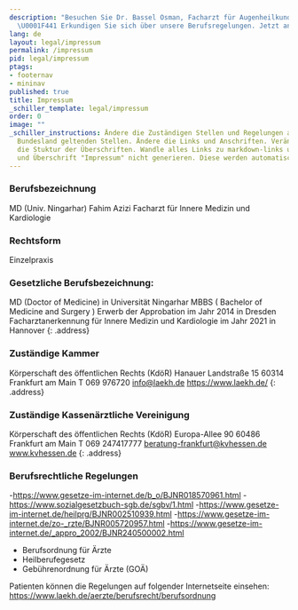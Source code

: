 ```yaml
---
description: "Besuchen Sie Dr. Bassel Osman, Facharzt für Augenheilkunde in Wiesbaden.
  \U0001F441️ Erkundigen Sie sich über unsere Berufsregelungen. Jetzt anrufen! \U0001F4DE"
lang: de
layout: legal/impressum
permalink: /impressum
pid: legal/impressum
ptags:
- footernav
- mininav
published: true
title: Impressum
_schiller_template: legal/impressum
order: 0
image: ""
_schiller_instructions: Ändere die Zuständigen Stellen und Regelungen auf die in dem
  Bundesland geltenden Stellen. Ändere die Links und Anschriften. Verändere nicht
  die Stuktur der Überschriften. Wandle alles Links zu markdown-links um! Die Anschrift
  und Überschrift "Impressum" nicht generieren. Diese werden automatisch erzeugt.
---
```

### Berufsbezeichnung
MD (Univ. Ningarhar) Fahim Azizi
Facharzt für Innere Medizin und Kardiologie

### Rechtsform
Einzelpraxis

### Gesetzliche Berufsbezeichnung:
MD (Doctor of Medicine) in Universität Ningarhar
MBBS ( Bachelor of Medicine and Surgery )
Erwerb der Approbation im Jahr 2014 in Dresden
Facharztanerkennung für Innere Medizin und Kardiologie im Jahr 2021 in Hannover
{: .address}

### Zuständige Kammer 
Körperschaft des öffentlichen Rechts (KdöR)
Hanauer Landstraße 15
60314 Frankfurt am Main
T 069 976720
info@laekh.de
https://www.laekh.de/
{: .address}

### Zuständige Kassenärztliche Vereinigung
Körperschaft des öffentlichen Rechts (KdöR)
Europa-Allee 90
60486 Frankfurt am Main
T 069 247417777
beratung-frankfurt@kvhessen.de
www.kvhessen.de
{: .address}

### Berufsrechtliche Regelungen

-https://www.gesetze-im-internet.de/b_o/BJNR018570961.html
-https://www.sozialgesetzbuch-sgb.de/sgbv/1.html
-https://www.gesetze-im-internet.de/heilprg/BJNR002510939.html
-https://www.gesetze-im-internet.de/zo-_rzte/BJNR005720957.html
-https://www.gesetze-im-internet.de/_appro_2002/BJNR240500002.html
- Berufsordnung für Ärzte
- Heilberufegesetz 
- Gebührenordnung für Ärzte (GOÄ)

Patienten können die Regelungen auf folgender Internetseite einsehen:
https://www.laekh.de/aerzte/berufsrecht/berufsordnung
